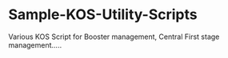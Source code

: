 # Sample-KOS-Utility-Scripts
Various KOS Script for Booster management, Central First stage management.....
